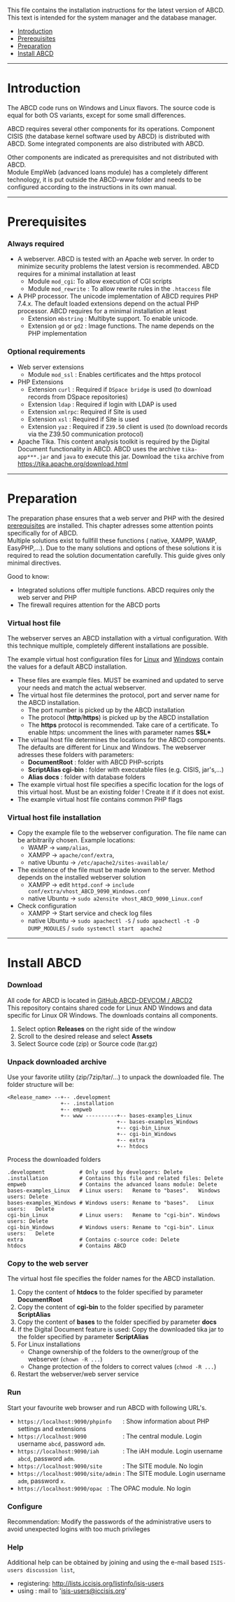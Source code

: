This file contains the installation instructions for the latest version of ABCD.
This text is intended for the system manager and the database manager.

- [Introduction](#Introduction)
- [Prerequisites](#Prerequisites)
- [Preparation](#Preparation)
- [Install ABCD](#Install-ABCD)

<hr>

# Introduction
The ABCD code runs on Windows and Linux flavors. The source code is equal for both OS variants, except for some small differences.

ABCD requires several other components for its operations. Component CISIS (the database kernel software used by ABCD) is distributed with ABCD.
Some integrated components are also distributed with ABCD.

Other components are indicated as prerequisites and not distributed with ABCD.  
Module EmpWeb (advanced loans module) has a completely different technology, it is put outside the ABCD-www folder and needs to be configured according to the instructions in its own manual.
<hr>

# Prerequisites

### Always required
- A webserver. ABCD is tested with an Apache web server.
In order to minimize security problems the latest version is recommended. ABCD requires for a minimal installation at least
  - Module `mod_cgi`: To allow execution of CGI scripts
  - Module `mod_rewrite` : To allow rewrite rules in the `.htaccess` file
- A PHP processor. The unicode implementation of ABCD requires PHP 7.4.x.
The default loaded extensions depend on the actual PHP processor. ABCD requires for a minimal installation at least
  - Extension `mbstring` : Multibyte support. To enable unicode.
  - Extension `gd` or `gd2` : Image functions. The name depends on the PHP implementation

### Optional requirements

- Web server extensions
  - Module `mod_ssl`  : Enables certificates and the https protocol
- PHP Extensions
  - Extension `curl`  : Required if `DSpace bridge` is used (to download records from DSpace repositories)
  - Extension `ldap`  : Required if login with LDAP is used
  - Extension `xmlrpc`: Required if Site is used
  - Extension `xsl`   : Required if Site is used
  - Extension `yaz`   : Required if `Z39.50` client is used (to download records via the Z39.50 communication protocol)
- Apache Tika. This content analysis toolkit is required by the Digital Document functionality in ABCD.
ABCD uses the archive `tika-app***.jar` and `java` to execute this jar.
Download the `tika` archive from https://tika.apache.org/download.html

<hr>

# Preparation

The preparation phase ensures that a web server and PHP with the desired [prerequisites](#Prerequisites) are installed. This chapter adresses some attention points specifically for of ABCD.  
Multiple solutions exist to fullfill these functions ( native, XAMPP, WAMP, EasyPHP,...). Due to the many solutions and options of these solutions it is required to read the solution documentation carefully. This guide gives only minimal directives.

Good to know:
- Integrated solutions offer multiple functions. ABCD requires only the web server and PHP
- The firewall requires attention for the ABCD ports

### Virtual host file
The webserver serves an ABCD installation with a virtual configuration. With this technique multiple, completely different installations are possible.

The example virtual host configuration files for [Linux](vhost_ABCD_9090_Linux.conf) and [Windows](vhost_ABCD_9090_Windows.conf)
contain the values for a default ABCD installation.
- These files are example files. MUST be examined and updated to serve your needs and match the actual webserver.
- The virtual host file determines the protocol, port and server name for the ABCD installation.
  - The port number is picked up by the ABCD installation
  - The protocol (**http**/**https**) is picked up by the ABCD installation
  - The **https** protocol is recommended. Take care of a certificate. To enable https: uncomment the lines with parameter names **SSL\***
- The virtual host file determines the locations for the ABCD components. The defaults are different for Linux and Windows.
The webserver adresses these folders with parameters:
  - **DocumentRoot** : folder with ABCD PHP-scripts
  - **ScriptAlias cgi-bin** : folder with executable files (e.g. CISIS, jar's,...)
  - **Alias docs** : folder with database folders
- The example virtual host file specifies a specific location for the logs of this virtual host. Must be an existing folder ! Create it if it does not exist.
- The example virtual host file contains common PHP flags 


### Virtual host file installation

- Copy the example file to the webserver configuration. The file name can be arbitrarily chosen. 
Example locations:  
  - WAMP &rarr; `wamp/alias`,  
  - XAMPP &rarr; `apache/conf/extra`,  
  - native Ubuntu &rarr; `/etc/apache2/sites-available/`
- The existence of the file must be made known to the server. Method depends on the installed webserver solution
  - XAMPP &rarr; edit `httpd.conf` &rarr; `include conf/extra/vhost_ABCD_9090_Windows.conf`
  - native Ubuntu &rarr; `sudo a2ensite vhost_ABCD_9090_Linux.conf`
- Check configuration
  - XAMPP &rarr; Start service and check log files
  - native Ubuntu &rarr; `sudo apachectl -S` /  `sudo apachectl -t -D DUMP_MODULES` / `sudo systemctl start  apache2`


<hr>

# Install ABCD

### Download
All code for ABCD is located in [GitHub ABCD-DEVCOM / ABCD2](https://github.com/ABCD-DEVCOM/ABCD2)  
This repository contains shared code for Linux AND Windows and data specific for Linux OR Windows.
The downloads contains all components.  

1. Select option **Releases** on the right side of the window
2. Scroll to the desired release and select **Assets**
3. Select Source code (zip) or Source code (tar.gz)
        
### Unpack downloaded archive
Use your favorite utility (zip/7zip/tar/...) to unpack the downloaded file. The folder structure
will be:
```
<Release_name> --+-- .development
                 +-- .installation
                 +-- empweb
                 +-- www ----------+-- bases-examples_Linux
                                   +-- bases-examples_Windows
                                   +-- cgi-bin_Linux
                                   +-- cgi-bin_Windows
                                   +-- extra
                                   +-- htdocs
```
Process the downloaded folders
```
.development           # Only used by developers: Delete
.installation          # Contains this file and related files: Delete
empweb                 # Contains the advanced loans module: Delete
bases-examples_Linux   # Linux users:   Rename to "bases".   Windows users: Delete
bases-examples_Windows # Windows users: Rename to "bases".   Linux users:   Delete
cgi-bin_Linux          # Linux users:   Rename to "cgi-bin". Windows users: Delete
cgi-bin_Windows        # Windows users: Rename to "cgi-bin". Linux users:   Delete
extra                  # Contains c-source code: Delete
htdocs                 # Contains ABCD
```

### Copy to the web server
The virtual host file specifies the folder names for the ABCD installation.
1. Copy the content of **htdocs** to the folder specified by parameter **DocumentRoot**
2. Copy the content of **cgi-bin** to the folder specified by parameter **ScriptAlias**
3. Copy the content of **bases** to the folder specified by parameter **docs**
4. If the Digital Document feature is used: Copy the downloaded tika jar to the folder specified by parameter **ScriptAlias**
5. For Linux installations
   - Change ownership of the folders to the owner/group of the webserver (`chown -R ...`)
   - Change protection of the folders to correct values (`chmod -R ...`)
6. Restart the webserver/web server service

### Run
Start your favourite web browser and run ABCD with following URL's.

- `https://localhost:9090/phpinfo   ` : Show information about PHP settings and extensions
- `https://localhost:9090           ` : The central module. Login username `abcd`, password `adm`.
- `https://localhost:9090/iah       ` : The iAH module. Login username `abcd`, password `adm`.
- `https://localhost:9090/site      ` : The SITE module. No login
- `https://localhost:9090/site/admin` : The SITE module. Login username `adm`, password `x`.
- `https://localhost:9090/opac ` : The OPAC module. No login

### Configure
Recommendation: Modify the passwords of the administrative users to avoid unexpected logins with too much privileges

### Help
Additional help can be obtained by joining and using the e-mail based `ISIS-users discussion list`,
- registering: http://lists.iccisis.org/listinfo/isis-users
- using : mail to 'isis-users@iccisis.org'

